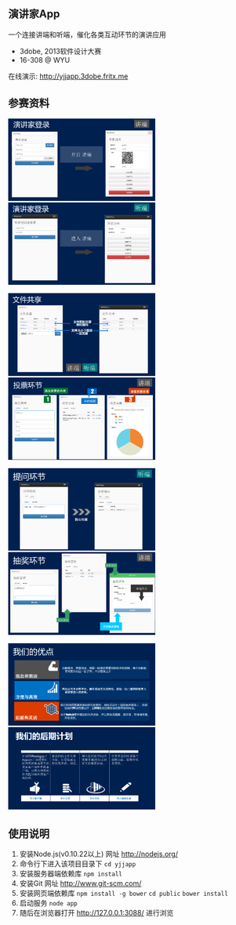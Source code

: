 ﻿## 演讲家App

一个连接讲端和听端，催化各类互动环节的演讲应用

- 3dobe, 2013软件设计大赛
- 16-308 @ WYU

在线演示: <http://yjjapp.3dobe.fritx.me>

## 参赛资料

<img width="300" src="pic/0-open.png">&nbsp;&nbsp;&nbsp;
<img width="300" src="pic/1-join.png">

<img width="300" src="pic/2-files.png">&nbsp;&nbsp;&nbsp;
<img width="300" src="pic/3-voting.png">

<img width="300" src="pic/4-qna.png">&nbsp;&nbsp;&nbsp;
<img width="300" src="pic/5-lottery.png">

<img width="300" src="pic/6-pros.png">&nbsp;&nbsp;&nbsp;
<img width="300" src="pic/7-plans.png">

## 使用说明

1. 安装Node.js(v0.10.22以上) 网址 http://nodejs.org/
2. 命令行下进入该项目目录下
		`cd yjjapp`
3. 安装服务器端依赖库
		`npm install`
4. 安装Git 网址 http://www.git-scm.com/
5. 安装网页端依赖库
		`npm install -g bower`
		`cd public`
		`bower install`
6. 启动服务
		`node app`
7. 随后在浏览器打开 http://127.0.0.1:3088/ 进行浏览
